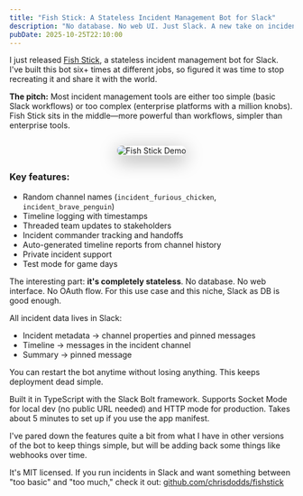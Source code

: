 ```yaml
---
title: "Fish Stick: A Stateless Incident Management Bot for Slack"
description: "No database. No web UI. Just Slack. A new take on incident management that sits in the sweet spot between too simple and too complex."
pubDate: 2025-10-25T22:10:00
---
```


I just released [Fish Stick](https://github.com/chrisdodds/fishstick), a stateless incident management bot for Slack. I've built this bot six+ times at different jobs, so figured it was time to stop recreating it and share it with the world.

**The pitch:** Most incident management tools are either too simple (basic Slack workflows) or too complex (enterprise platforms with a million knobs). Fish Stick sits in the middle—more powerful than workflows, simpler than enterprise tools.

<div style="margin: 2em 0; text-align: center; width: 100vw; position: relative; left: 50%; right: 50%; margin-left: -50vw; margin-right: -50vw;">
  <img src="https://raw.githubusercontent.com/chrisdodds/fishstick/main/docs/demo.gif" alt="Fish Stick Demo" style="max-width: 100%; height: auto; border-radius: 8px; box-shadow: 0 8px 32px rgba(0, 0, 0, 0.4);" />
</div>

### Key features:

- Random channel names (`incident_furious_chicken`, `incident_brave_penguin`)
- Timeline logging with timestamps
- Threaded team updates to stakeholders
- Incident commander tracking and handoffs
- Auto-generated timeline reports from channel history
- Private incident support
- Test mode for game days

The interesting part: **it's completely stateless**. No database. No web interface. No OAuth flow. For this use case and this niche, Slack as DB is good enough.

All incident data lives in Slack:

- Incident metadata → channel properties and pinned messages
- Timeline → messages in the incident channel
- Summary → pinned message

You can restart the bot anytime without losing anything. This keeps deployment dead simple.

Built it in TypeScript with the Slack Bolt framework. Supports Socket Mode for local dev (no public URL needed) and HTTP mode for production. Takes about 5 minutes to set up if you use the app manifest.

I've pared down the features quite a bit from what I have in other versions of the bot to keep things simple, but will be adding back some things like webhooks over time.

It's MIT licensed. If you run incidents in Slack and want something between "too basic" and "too much," check it out: [github.com/chrisdodds/fishstick](https://github.com/chrisdodds/fishstick)
